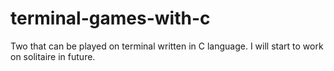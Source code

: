 # terminal-games-with-c
Two that can be played on terminal written in C language.
I will start to work on solitaire in future.
